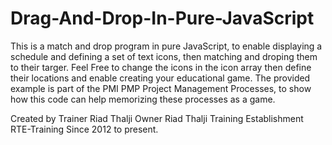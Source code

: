 # Drag-And-Drop-In-Pure-JavaScript
This is a match and drop program in pure JavaScript, to enable displaying a schedule and defining a set of text icons, then matching and droping them to their targer.
Feel Free to change the icons in the icon array then define their locations and enable creating your educational game.
The provided example is part of the PMI PMP Project Management Processes, to show how this code can help memorizing these processes as a game.

Created by Trainer Riad Thalji
Owner Riad Thalji Training Establishment RTE-Training Since 2012 to present.

